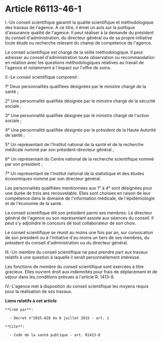 # Article R6113-46-1

I.-Un conseil scientifique garantit la qualité scientifique et méthodologique des travaux de l'agence. A ce titre, il émet un
avis sur la politique d'assurance qualité de l'agence. Il peut réaliser à la demande du président du conseil
d'administration, du directeur général ou de sa propre initiative toute étude ou recherche relevant du champ de compétence de
l'agence. 

Le conseil scientifique est chargé de la veille méthodologique. Il peut adresser au conseil d'administration toute
observation ou recommandation en relation avec les questions méthodologiques relatives au travail de l'agence et notamment à
l'impact sur l'offre de soins. 

II.-Le conseil scientifique comprend : 

1° Deux personnalités qualifiées désignées par le ministre chargé de la santé ; 

2° Une personnalité qualifiée désignée par le ministre chargé de la sécurité sociale ; 

3° Une personnalité qualifiée désignée par le ministre chargé de l'action sociale ; 

4° Une personnalité qualifiée désignée par le président de la Haute Autorité de santé ; 

5° Un représentant de l'Institut national de la santé et de la recherche médicale nommé par son président-directeur
général ; 

6° Un représentant du Centre national de la recherche scientifique nommé par son président ; 

7° Un représentant de l'Institut national de la statistique et des études économiques nommé par son directeur général. 

Les personnalités qualifiées mentionnées aux 1° à 4° sont désignées pour une durée de trois ans renouvelable. Elles sont
choisies en raison de leur compétence dans le domaine de l'information médicale, de l'épidémiologie et de l'économie de la
santé. 

Le conseil scientifique élit son président parmi ses membres. Le directeur général de l'agence ou son représentant assiste
aux séances du conseil. Il peut s'y adjoindre le concours de tout collaborateur de son choix. 

Le conseil scientifique se réunit au moins une fois par an, sur convocation de son président ou à l'initiative d'au moins un
tiers de ses membres, du président du conseil d'administration ou du directeur général. 

III.-Un membre du conseil scientifique ne peut prendre part aux travaux relatifs à une question à laquelle il serait
personnellement intéressé. 

Les fonctions de membre du conseil scientifique sont exercées à titre gracieux. Elles ouvrent droit aux indemnités pour frais
de déplacement et de séjour dans les conditions prévues à l'article R. 1413-8. 

IV.-L'agence met à disposition du conseil scientifique les moyens requis pour la réalisation de ses travaux.

**Liens relatifs à cet article**

	**Créé par**:

	  - Décret n°2015-828 du 6 juillet 2015 - art. 1

	**Cite**:

	  - Code de la santé publique - art. R1413-8
